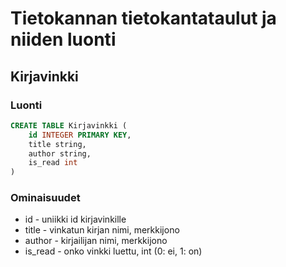 # Tietokannan tietokantataulut ja niiden luonti

## Kirjavinkki

### Luonti

```SQL
CREATE TABLE Kirjavinkki (
    id INTEGER PRIMARY KEY,
    title string,
    author string,
    is_read int
)
```

### Ominaisuudet

- id        - uniikki id kirjavinkille
- title     - vinkatun kirjan nimi, merkkijono
- author    - kirjailijan nimi, merkkijono
- is_read   - onko vinkki luettu, int (0: ei, 1: on)
